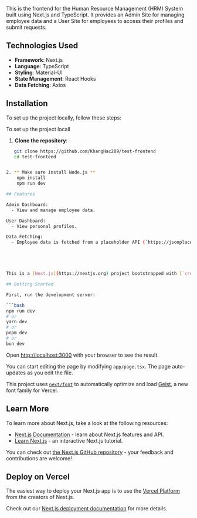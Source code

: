 This is the frontend for the Human Resource Management (HRM) System built using Next.js and TypeScript. It provides an Admin Site for managing employee data and a User Site for employees to access their profiles and submit requests.



## Technologies Used

-   **Framework**: Next.js
-   **Language**: TypeScript
-   **Styling**: Material-UI
-   **State Management**: React Hooks
-   **Data Fetching**: Axios

## Installation

To set up the project locally, follow these steps:

To set up the project locall

1. **Clone the repository**:

````bash
   git clone https://github.com/KhangHac209/test-frontend
   cd test-frontend


2. ** Make sure install Node.js **
    npm install
    npm run dev

## Features

Admin Dashboard:
  - View and manage employee data.

User Dashboard:
  - View personal profiles.

Data Fetching:
  - Employee data is fetched from a placeholder API (`https://jsonplaceholder.typicode.com/users`), which simulates the actual data source for demonstration purposes.





This is a [Next.js](https://nextjs.org) project bootstrapped with [`create-next-app`](https://nextjs.org/docs/app/api-reference/cli/create-next-app).

## Getting Started

First, run the development server:

```bash
npm run dev
# or
yarn dev
# or
pnpm dev
# or
bun dev
````

Open [http://localhost:3000](http://localhost:3000) with your browser to see the result.

You can start editing the page by modifying `app/page.tsx`. The page auto-updates as you edit the file.

This project uses [`next/font`](https://nextjs.org/docs/app/building-your-application/optimizing/fonts) to automatically optimize and load [Geist](https://vercel.com/font), a new font family for Vercel.

## Learn More

To learn more about Next.js, take a look at the following resources:

-   [Next.js Documentation](https://nextjs.org/docs) - learn about Next.js features and API.
-   [Learn Next.js](https://nextjs.org/learn) - an interactive Next.js tutorial.

You can check out [the Next.js GitHub repository](https://github.com/vercel/next.js) - your feedback and contributions are welcome!

## Deploy on Vercel

The easiest way to deploy your Next.js app is to use the [Vercel Platform](https://vercel.com/new?utm_medium=default-template&filter=next.js&utm_source=create-next-app&utm_campaign=create-next-app-readme) from the creators of Next.js.

Check out our [Next.js deployment documentation](https://nextjs.org/docs/app/building-your-application/deploying) for more details.
